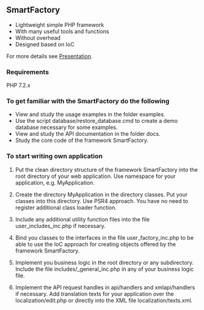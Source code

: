 ## SmartFactory

- Lightweight simple PHP framework
- With many useful tools and functions
- Without overhead
- Designed based on IoC 

For more details see [Presentation](https://docs.google.com/presentation/d/1CcVX_bQQirFG0fq0CSQ2O7YTONQywyDtVJkai1GQhOM).

### Requirements

PHP 7.2.x

### To get familiar with the SmartFactory do the following

- View and study the usage examples in the folder examples.
- Use the script database/restore_database.cmd to create a demo database necessary for some examples.
- View and study the API documentation in the folder docs.
- Study the core code of the framework SmartFactory.

### To start writing own application

1. Put the clean directory structure of the framework SmartFactory into the root directory of your web application.
Use namespace for your application, e.g. MyApplication.

2. Create the directory MyApplication in the directory classes. Put your classes into this directory. Use PSR4 approach. You have no need to register additional class loader function.

3. Include any additional utility function files into the file user_includes_inc.php if necessary. 

4. Bind you classes to the interfaces in the file user_factory_inc.php to be able to use the IoC approach for creating objects offered by the framework SmartFactory.

5. Implement you business logic in the root directory or any subdirectory. Include the file includes/_general_inc.php in any of your business logic file.

7. Implement the API request handles in api/handlers and xmlapi/handlers if necessary.
Add translation texts for your application over the localization/edit.php or directly into the XML file localization/texts.xml.
